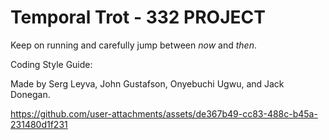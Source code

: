 # Temporal Trot - 332 PROJECT

Keep on running and carefully jump between *now* and *then*.

Coding Style Guide: <todo>

Made by Serg Leyva, John Gustafson, Onyebuchi Ugwu, and Jack Donegan.



https://github.com/user-attachments/assets/de367b49-cc83-488c-b45a-231480d1f231
